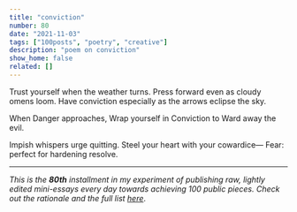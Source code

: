 ```yaml
---
title: "conviction"
number: 80
date: "2021-11-03"
tags: ["100posts", "poetry", "creative"]
description: "poem on conviction"
show_home: false
related: []
---
```


Trust yourself when the weather turns.
Press forward even as cloudy omens loom.
Have conviction especially as the arrows eclipse the sky.

When Danger approaches, 
Wrap yourself in Conviction to 
Ward away the evil.

Impish whispers urge quitting.
Steel your heart with your cowardice—
Fear: perfect for hardening resolve.

---
*This is the **80th** installment in my experiment of publishing raw, lightly edited mini-essays every day towards achieving 100 public pieces. Check out the rationale and the full list [here](/experiments/100posts/)*.
